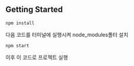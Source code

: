 ## Getting Started
    npm install
다음 코드를 터미널에 실행시켜 node_modules폴터 설치

    npm start
이후 이 코드로 프로젝트 실행